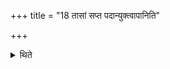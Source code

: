 +++
title = "18 तासां सप्त पदान्युक्त्वापानिति"

+++

<details><summary>थिते</summary>

18. Having recited seven parts out of them (without breathing), he breathes.  
</details>
